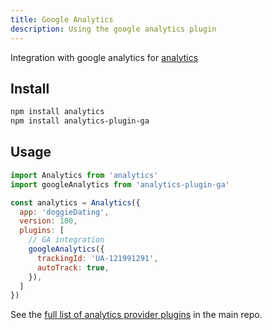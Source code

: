 ```yaml
---
title: Google Analytics
description: Using the google analytics plugin
---
```


Integration with google analytics for [analytics](https://www.npmjs.com/package/analytics)

## Install

```bash
npm install analytics
npm install analytics-plugin-ga
```

## Usage

```js
import Analytics from 'analytics'
import googleAnalytics from 'analytics-plugin-ga'

const analytics = Analytics({
  app: 'doggieDating',
  version: 100,
  plugins: [
    // GA integration
    googleAnalytics({
      trackingId: 'UA-121991291',
      autoTrack: true,
    }),
  ]
})
```

See the [full list of analytics provider plugins](https://github.com/DavidWells/analytics#current-plugins) in the main repo.

